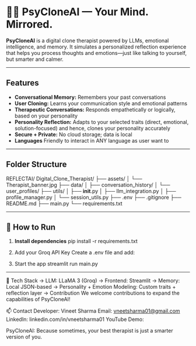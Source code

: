 # 🤖🧠 PsyCloneAI — Your Mind. Mirrored.

**PsyCloneAI** is a digital clone therapist powered by LLMs, emotional intelligence, and memory. It simulates a personalized reflection experience that helps you process thoughts and emotions—just like talking to yourself, but smarter and calmer.

---

##  Features

-  **Conversational Memory:** Remembers your past conversations
-  **User Cloning:** Learns your communication style and emotional patterns
-  **Therapeutic Conversations:** Responds empathetically or logically, based on your personality
-  **Personality Reflection:** Adapts to your selected traits (direct, emotional, solution-focused) and hence, clones your personality accurately
-  **Secure + Private:** No cloud storage; data is local
-  **Languages** Friendly to interact in ANY language as user want to

---

##  Folder Structure

REFLECTAI/
Digital_Clone_Therapist/
├── assets/
│   └── Therapist_banner.jpg
├── data/
│   ├── conversation_history/
│   └── user_profiles/
├── utils/
│   ├── __init__.py
│   ├── llm_integration.py
│   ├── profile_manager.py
│   └── session_utils.py
├── .env
├── .gitignore
├── README.md
├── main.py
└── requirements.txt

---

## 🚀 How to Run

1. **Install dependencies**
   pip install -r requirements.txt

2. Add your Groq API Key
   Create a .env file and add:

3. Start the app
   streamlit run main.py
   
---

🧪 Tech Stack
 -> LLM: LLaMA 3 (Groq)
 -> Frontend: Streamlit
 -> Memory: Local JSON-based
 -> Personality + Emotion Modeling: Custom traits + reflection layer
 -> Contribution
We welcome contributions to expand the capabilities of PsyCloneAI!

📫 Contact
Developer: Vineet Sharma
Email: vneetsharma01@gmail.com
LinkedIn: linkedin.com/in/vneetsharma01
YouTube Demo: 

PsyCloneAI: Because sometimes, your best therapist is just a smarter version of you.
